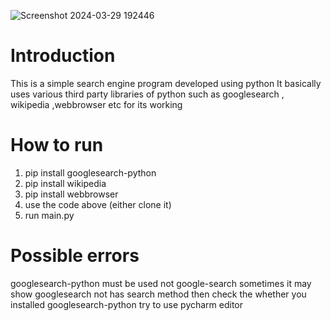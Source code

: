 ![Screenshot 2024-03-29 192446](https://github.com/Akhil-Krishna/searchEngine/assets/74666836/58002f17-eff5-4cc1-92e6-1f8c19354070)
# Introduction

This is a simple search engine program developed using python 
It basically uses various third party libraries of python such as googlesearch , wikipedia ,webbrowser etc for its working

# How to run

1. pip install googlesearch-python
2. pip install wikipedia
3. pip install webbrowser
4. use the code above (either clone it)
5. run main.py

# Possible errors

googlesearch-python must be used not google-search 
sometimes it may show googlesearch not has search method then check the whether you installed googlesearch-python
try to use pycharm editor
